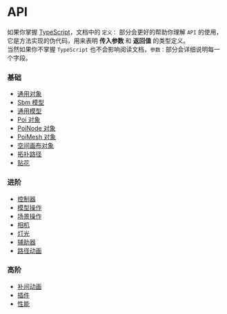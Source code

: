 # API

如果你掌握 [TypeScript](https://www.typescriptlang.org/)，文档中的 `定义：` 部分会更好的帮助你理解 `API` 的使用，它是方法实现的伪代码，用来表明 **传入参数** 和 **返回值** 的类型定义。
<br>
当然如果你不掌握 `TypeScript` 也不会影响阅读文档，`参数：`部分会详细说明每一个字段。

### 基础

- [通用对象](./object)
- [Sbm 模型](./sbm)
- [通用模型](./model)
- [Poi 对象](./poi)
- [PoiNode 对象](./poiNode)
- [PoiMesh 对象](./poiMesh)
- [空间画布对象](./canvas3D)
- [拓扑路径](./topology)
- [贴花](./decal)

### 进阶

- [控制器](./controls)
- [模型操作](./modelTool)
- [场景操作](./sceneTool)
- [相机](./camera)
- [灯光](./light)
- [辅助器](./helper)
- [路径动画](./path-animation)

### 高阶

- [补间动画](./animation)
- [插件](./plugin)
- [性能](./performance.md)
